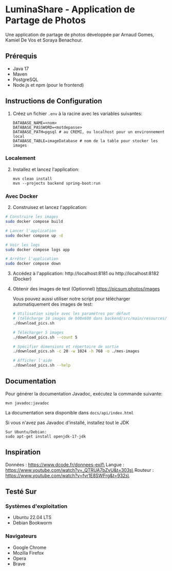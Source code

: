 # LuminaShare - Application de Partage de Photos

Une application de partage de photos développée par Arnaud Gomes, Kamiel De Vos et Soraya Benachour.

## Prérequis

- Java 17
- Maven
- PostgreSQL
- Node.js et npm (pour le frontend)

## Instructions de Configuration

1. Créez un fichier `.env` à la racine avec les variables suivantes:

   ```
   DATABASE_NAME=<nom>
   DATABASE_PASSWORD=<motdepasse>
   DATABASE_PATH=pgsql # au CREMI, ou localhost pour un environnement local
   DATABASE_TABLE=imageDatabase # nom de la table pour stocker les images
   ```

### Localement

2. Installez et lancez l'application:
   ```
   mvn clean install
   mvn --projects backend spring-boot:run
   ```

### Avec Docker

2. Construisez et lancez l'application:

```bash
# Construire les images
sudo docker compose build

# Lancer l'application
sudo docker compose up -d

# Voir les logs
sudo docker compose logs app

# Arrêter l'application
sudo docker compose down
```

3. Accédez à l'application: http://localhost:8181 ou http://localhost:8182 (Docker)

4. Obtenir des images de test (Optionnel)
   https://picsum.photos/images

   Vous pouvez aussi utiliser notre script pour télécharger automatiquement des images de test:

   ```bash
   # Utilisation simple avec les paramètres par défaut
   # (télécharge 10 images de 800x600 dans backend/src/main/resources/images)
   ./download_pics.sh

   # Télécharger 5 images
   ./download_pics.sh --count 5

   # Spécifier dimensions et répertoire de sortie
   ./download_pics.sh -c 20 -w 1024 -h 768 -o ./mes-images

   # Afficher l'aide
   ./download_pics.sh --help
   ```

## Documentation

Pour générer la documentation Javadoc, exécutez la commande suivante:

```
mvn javadoc:javadoc
```

La documentation sera disponible dans `docs/api/index.html`

Si vous n'avez pas Javadoc d'installé, installez tout le JDK

```
Sur Ubuntu/Debian:
sudo apt-get install openjdk-17-jdk
```

## Inspiration

Données : https://www.dcode.fr/donnees-exif\
Langue : https://www.youtube.com/watch?v=_QTRUA7bZvU&t=303s\
Routeur : https://www.youtube.com/watch?v=fvr1E8SWFrg&t=932s\

## Testé Sur

### Systèmes d'exploitation

- Ubuntu 22.04 LTS
- Debian Bookworm

### Navigateurs

- Google Chrome
- Mozilla Firefox
- Opera
- Brave
